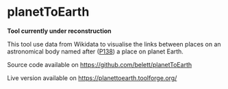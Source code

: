 # planetToEarth
**Tool currently under reconstruction**

This tool use data from Wikidata to visualise the links between places on an astronomical body named after ([P138](https://www.wikidata.org/wiki/Property:P138)) a place on planet Earth.

Source code available on https://github.com/belett/planetToEarth

Live version available on https://planettoearth.toolforge.org/
